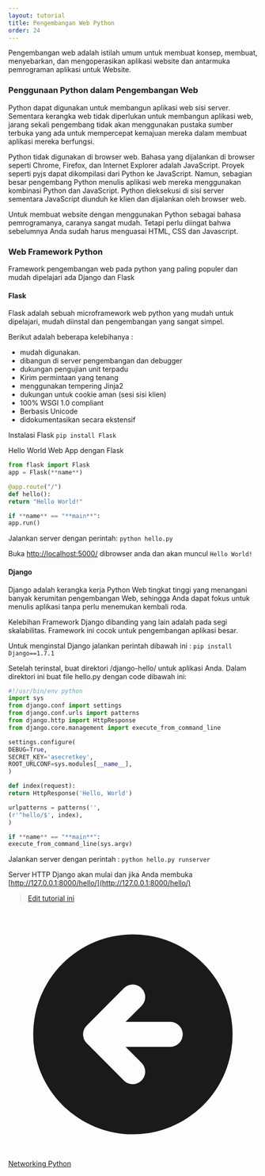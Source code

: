 ```yaml
---
layout: tutorial
title: Pengembangan Web Python
order: 24
---
```


Pengembangan web adalah istilah umum untuk membuat konsep, membuat, menyebarkan, dan mengoperasikan aplikasi website dan antarmuka pemrograman aplikasi untuk Website.

### Penggunaan Python dalam Pengembangan Web

Python dapat digunakan untuk membangun aplikasi web sisi server. Sementara kerangka web tidak diperlukan untuk membangun aplikasi web, jarang sekali pengembang tidak akan menggunakan pustaka sumber terbuka yang ada untuk mempercepat kemajuan mereka dalam membuat aplikasi mereka berfungsi.

Python tidak digunakan di browser web. Bahasa yang dijalankan di browser seperti Chrome, Firefox, dan Internet Explorer adalah JavaScript. Proyek seperti pyjs dapat dikompilasi dari Python ke JavaScript. Namun, sebagian besar pengembang Python menulis aplikasi web mereka menggunakan kombinasi Python dan JavaScript. Python dieksekusi di sisi server sementara JavaScript diunduh ke klien dan dijalankan oleh browser web.

Untuk membuat website dengan menggunakan Python sebagai bahasa pemrogramanya, caranya sangat mudah. Tetapi perlu diingat bahwa sebelumnya Anda sudah harus menguasai HTML, CSS dan Javascript.

### Web Framework Python

Framework pengembangan web pada python yang paling populer dan mudah dipelajari ada Django dan Flask

#### Flask

Flask adalah sebuah microframework web python yang mudah untuk dipelajari, mudah diinstal dan pengembangan yang sangat simpel.

Berikut adalah beberapa kelebihanya :

- mudah digunakan.
- dibangun di server pengembangan dan debugger
- dukungan pengujian unit terpadu
- Kirim permintaan yang tenang
- menggunakan tempering Jinja2
- dukungan untuk cookie aman (sesi sisi klien)
- 100% WSGI 1.0 compliant
- Berbasis Unicode
- didokumentasikan secara ekstensif

Instalasi Flask
`pip install Flask`

Hello World Web App dengan Flask

```python
from flask import Flask
app = Flask(**name**)

@app.route("/")
def hello():
return "Hello World!"

if **name** == "**main**":
app.run()
```

Jalankan server dengan perintah:
`python hello.py`

Buka [http://localhost:5000/](http://localhost:5000/) dibrowser anda dan akan muncul `Hello World!`

#### Django

Django adalah kerangka kerja Python Web tingkat tinggi yang menangani banyak kerumitan pengembangan Web, sehingga Anda dapat fokus untuk menulis aplikasi tanpa perlu menemukan kembali roda.

Kelebihan Framework Django dibanding yang lain adalah pada segi skalabilitas. Framework ini cocok untuk pengembangan aplikasi besar.

Untuk menginstal Django jalankan perintah dibawah ini :
`pip install Django==1.7.1`

Setelah terinstal, buat direktori /django-hello/ untuk aplikasi Anda. Dalam direktori ini buat file hello.py dengan code dibawah ini:

```python
#!/usr/bin/env python
import sys
from django.conf import settings
from django.conf.urls import patterns
from django.http import HttpResponse
from django.core.management import execute_from_command_line

settings.configure(
DEBUG=True,
SECRET_KEY='asecretkey',
ROOT_URLCONF=sys.modules[__name__],
)

def index(request):
return HttpResponse('Hello, World')

urlpatterns = patterns('',
(r'^hello/$', index),
)

if **name** == "**main**":
execute_from_command_line(sys.argv)
```

Jalankan server dengan perintah :
`python hello.py runserver`

Server HTTP Django akan mulai dan jika Anda membuka [http://127.0.0.1:8000/hello/](http://127.0.0.1:8000/hello/)

> [Edit tutorial ini](https://github.com/belajarpythoncom/belajarpythoncom.github.io/edit/master/_tutorial/pengembangan-web-python.md)


<div class="mt-8 inline justify-between gap-x-4 md:flex">
  <div class="flex justify-center mb-4 md:mb-0">
    <a href="/tutorial/networking-python" class="text-primary-300 hover:text-primary-300 order-2 flex h-12 items-center rounded-full bg-blue-500 bg-opacity-20 px-8 text-base hover:no-underline md:order-1">
      <svg xmlns="http://www.w3.org/2000/svg" class="mr-1 h-5 w-5" viewBox="0 0 20 20" fill="currentColor">
        <path fill-rule="evenodd" d="M10 18a8 8 0 100-16 8 8 0 000 16zm.707-10.293a1 1 0 00-1.414-1.414l-3 3a1 1 0 000 1.414l3 3a1 1 0 001.414-1.414L9.414 11H13a1 1 0 100-2H9.414l1.293-1.293z" clip-rule="evenodd" />
      </svg>
      <span class="-mt-0.5">Networking Python</span>
    </a>
  </div>
</div>
